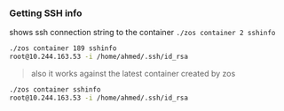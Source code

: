 
### Getting SSH info

shows ssh connection string to the container `./zos container 2 sshinfo`
```bash
./zos container 189 sshinfo 
root@10.244.163.53 -i /home/ahmed/.ssh/id_rsa


```

> also it works against the latest container created by zos 
```bash
./zos container sshinfo
root@10.244.163.53 -i /home/ahmed/.ssh/id_rsa
````


